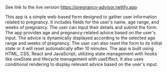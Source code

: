 See link to the live version https://pregnancy-advisor.netlify.app


This app is a simple web-based form designed to gather user information related to pregnancy. It includes fields for the user's name, age range, and weeks of pregnancy. The user can input their details and submit the form. The app provides age and pregnancy-related advice based on the user's input. The advice is dynamically displayed according to the selected age range and weeks of pregnancy. The user can also reset the form to its initial state or it will reset automatically after 10 minutes. The app is built using HTML, CSS, React and JavaScript, utilizing state management with hooks like useState and lifecycle management with useEffect. It also uses conditional rendering to display relevant advice based on the user's input.
